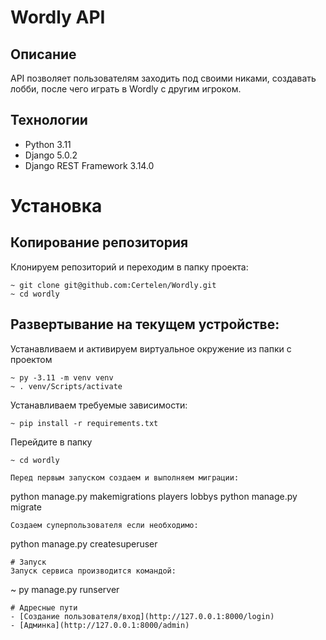 # Wordly API
## Описание
API позволяет пользователям заходить под своими никами, создавать лобби, после чего играть в Wordly с другим игроком.

## Технологии
- Python 3.11
- Django 5.0.2
- Django REST Framework 3.14.0

# Установка
## Копирование репозитория
Клонируем репозиторий и переходим в папку проекта:
```
~ git clone git@github.com:Certelen/Wordly.git
~ cd wordly
```

## Развертывание на текущем устройстве:
Устанавливаем и активируем виртуальное окружение из папки с проектом
```
~ py -3.11 -m venv venv
~ . venv/Scripts/activate
```
Устанавливаем требуемые зависимости:
```
~ pip install -r requirements.txt
```

Перейдите в папку
```
~ cd wordly
```
```
Перед первым запуском создаем и выполняем миграции:
```
python manage.py makemigrations players lobbys
python manage.py migrate
```
Создаем суперпользователя если необходимо:
```
python manage.py createsuperuser
```
# Запуск
Запуск сервиса производится командой:
```
~ py manage.py runserver
```
# Адресные пути
- [Создание пользователя/вход](http://127.0.0.1:8000/login)
- [Админка](http://127.0.0.1:8000/admin)
